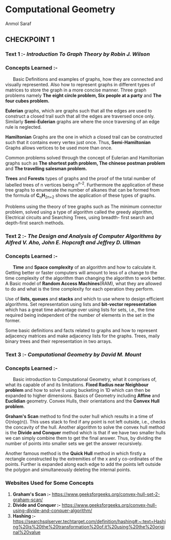 # Computational Geometry
Anmol Saraf

## CHECKPOINT 1

### Text 1 :-  _Introduction To Graph Theory by Robin J. Wilson_

### Concepts Learned :-

&nbsp; &nbsp; &nbsp; Basic Definitions and examples of graphs, how they are connected and visually represented. Also how to represent graphs in different types of matrices to store the graph in a more concise manner. Three graph problems namely **The eight circle problem, Six people at a party** and **The four cubes problem.**

**Eulerian** graphs, which are graphs such that all the edges are used to construct a closed trail such that all the edges are traversed once only. Similarly **Semi-Eulerian** graphs are where the once traversing of an edge rule is neglected.

**Hamiltonian** Graphs are the one in which a closed trail can be constructed such that it contains every vertex just once. Thus, **Semi-Hamiltonian** Graphs  allows vertices to be used more than once.

Common problems solved through the concept of Eulerian and Hamiltonian graphs such as **The shortest path problem, The chinese postman problem** and 	**The travelling salesman problem.**

**Trees** and **Forests** types of graphs and the proof of the total number of labelled trees of n vertices being n<sup>n-2</sup>. Furthermore the application of these tree graphs to enumerate the number of alkanes that can be formed from the formula of **C**<sub>n</sub>**H**<sub>2n+2</sub> shows the application of these types of graphs.

Problems using the theory of tree graphs such as The minimum connector problem, solved using a type of algorithm called the greedy algorithm, Electrical circuits and Searching Trees, using breadth- first search and depth-first search methods.

### Text 2 :- _The Design and Analysis of Computer Algorithms by Alfred V. Aho, John E. Hopcraft and Jeffrey D. Ullman_

### Concepts Learned :- 

&nbsp; &nbsp; &nbsp; **Time** and **Space complexity** of an algorithm and how to calculate it. Getting better or faster computers will amount to less of a change to the time complexity of the algorithm than changing the algorithm to work better. A Basic model of **Random Access Machines**(RAM), what they are allowed to do and what is the time complexity for each operation they perform.

Use of **lists, queues** and **stacks** and which to use where to design efficient algorithms. Set representation using lists and **bit-vector representation** which has a great time advantage over using lists for sets, i.e., the time required being independent of the number of elements in the set in the former.

Some basic definitions and facts related to graphs and how to represent adjacency matrices and make adjacency lists for the graphs. Trees, maily binary trees and their representation in two arrays. 

### Text 3 :- _Computational Geometry by David M. Mount_

### Concepts Learned :- 

&nbsp; &nbsp; &nbsp; Basic introduction to Computational Geometry, what it comprises of, what its capable of and its limitations. **Fixed Radius near Neighbour problem** and how to solve it using bucketing in 1D which can then be expanded to higher dimensions. Basics of Geometry including **Affine** and **Euclidian** geometry. Convex Hulls, their orientations and the **Convex Hull problem**.

**Graham's Scan** method to find the outer hull which results in a time of O(nlog(n)). This uses stack to find if any point is not left outside, i.e., checks the concavity of the hull. Another algorithm to solve the convex hull method is the **Divide and Conquer** method which is that if we have two smaller hulls we can simply combine them to get the final answer. Thus, by dividing the number of points into smaller sets we get the answer recursively.

Another famous method is the **Quick Hull** method in which firstly a rectangle constructed by the extremities of the x and y co-ordinates of the points. Further is expanded along each edge to add the points left outside the polygon and simultaneously deleting the internal points.

### Websites Used for Some Concepts

1. **Graham's Scan :-** https://www.geeksforgeeks.org/convex-hull-set-2-graham-scan/
2. **Divide and Conquer :-** https://www.geeksforgeeks.org/convex-hull-using-divide-and-conquer-algorithm/
3. **Hashing :-** https://searchsqlserver.techtarget.com/definition/hashing#:~:text=Hashing%20is%20the%20transformation%20of,it%20using%20the%20original%20value

